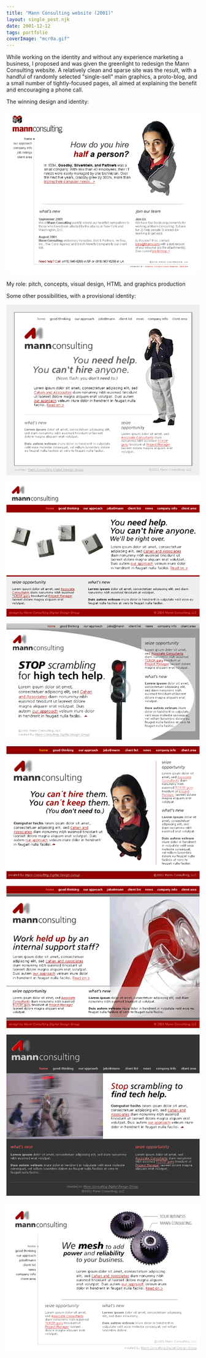 ```yaml
---
title: "Mann Consulting website (2001)"
layout: single_post.njk
date: 2001-12-12
tags: portfolio
coverImage: "mcr0a.gif"
---
```


While working on the identity and without any experience marketing a business, I proposed and was given the greenlight to redesign the Mann Consulting website. A relatively clean and sparse site was the result, with a handful of randomly selected "single-sell" main graphics, a proto-blog, and a small number of tightly-focused pages, all aimed at explaining the benefit and encouraging a phone call.

The winning design and identity:

![](/assets/images/2022/12/mcr0a.gif)

My role: pitch, concepts, visual design, HTML and graphics production

Some other possibilities, with a provisional identity:

![](/assets/images/2022/12/1259491721675154.gif)

![](/assets/images/2022/12/1345052502415656.gif)

![](/assets/images/2022/12/1355752802454956.gif)

![](/assets/images/2022/12/1568561297195050.gif)

![](/assets/images/2022/12/1679464222944858.gif)

![](/assets/images/2022/12/1787887096275652.gif)

![](/assets/images/2022/12/1958161897105550-1.gif)
